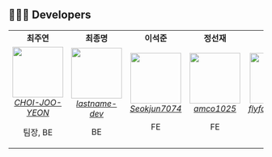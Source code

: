 ## 👩🏻‍💻 Developers
<div align="center"> 
  <table>
     <tr align="center">
        <td>
           <B>최주연</B>
        </td>
      <td>
         <B>최종명</B>
       </td>
      <td>
         <B>이석준</B>
       </td>
      <td>
        <B>정선재</B>
      </td>
      <td>
        <B>김기정</B>
      </td> 
      <td>
        <B>김세혁</B>
      </td>
     </tr>
     <tr align="center">
        <td>
           <img src="https://github.com/CHOI-JOO-YEON.png?size=100" width="100">
           <br>
           <a href="https://github.com/CHOI-JOO-YEON">
              <I>CHOI-JOO-YEON</I>
           </a>
           <p>팀장, BE</p>
        </td>
         <td>
           <img src="https://github.com/lastname-dev.png?size=100" width="100">
           <br>
           <a href="https://github.com/lastname-dev">
              <I>lastname-dev</I>
           </a>
            <p>BE</p>
         </td>
         <td>
           <img src="https://github.com/Seokjun7074.png?size=100" width="100">
           <br>
           <a href="https://github.com/Seokjun7074">
              <I>Seokjun7074</I>
           </a>
          <p>FE</p>
        </td>
        <td>
           <img src="https://github.com/amco1025.png?size=100" width="100">
           <br>
           <a href="https://github.com/amco1025">
              <I>amco1025</I>
           </a>
          <p>FE</p>
        </td>
        <td>
           <img src="https://github.com/flyforme2016.png?size=100" width="100">
           <br>
           <a href="https://github.com/flyforme2016">
              <I>flyforme2016</I>
           </a>
          <p>Infra</p>
        </td>
        <td>
           <img src="https://github.com/se6816.png?size=100" width="100">
           <br>
           <a href="https://github.com/se6816">
              <I>se6816</I>
           </a>
           <p>Infra</p>
        </td>
     </tr>
  </table>
</div>
